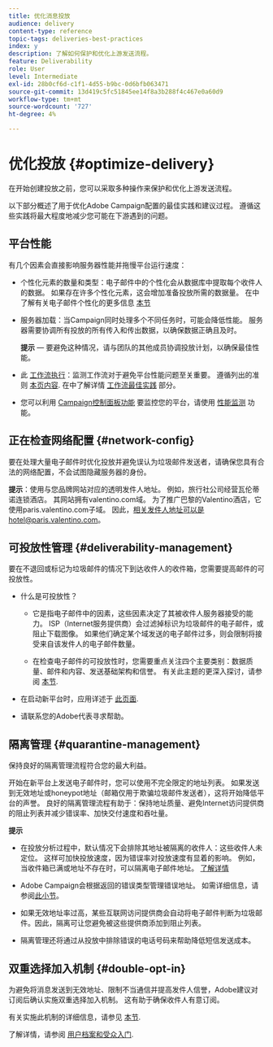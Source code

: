 ```yaml
---
title: 优化消息投放
audience: delivery
content-type: reference
topic-tags: deliveries-best-practices
index: y
description: 了解如何保护和优化上游发送流程。
feature: Deliverability
role: User
level: Intermediate
exl-id: 28b0cf6d-c1f1-4d55-b9bc-0d6bfb063471
source-git-commit: 13d419c5fc51845ee14f8a3b288f4c467e0a60d9
workflow-type: tm+mt
source-wordcount: '727'
ht-degree: 4%

---
```


# 优化投放 {#optimize-delivery}

在开始创建投放之前，您可以采取多种操作来保护和优化上游发送流程。

以下部分概述了用于优化Adobe Campaign配置的最佳实践和建议过程。 遵循这些实践将最大程度地减少您可能在下游遇到的问题。

## 平台性能

有几个因素会直接影响服务器性能并拖慢平台运行速度：

* 个性化元素的数量和类型：电子邮件中的个性化会从数据库中提取每个收件人的数据。 如果存在许多个性化元素，这会增加准备投放所需的数据量。  在中了解有关电子邮件个性化的更多信息 [本节](../../designing/using/personalization.md)

* 服务器加载：当Campaign同时处理多个不同任务时，可能会降低性能。 服务器需要协调所有投放的所有传入和传出数据，以确保数据正确且及时。

  **提示**  — 要避免这种情况，请与团队的其他成员协调投放计划，以确保最佳性能。

* 此 [工作流执行](../../automating/using/about-workflow-execution.md)：监测工作流对于避免平台性能问题至关重要。 遵循列出的准则 [本页内容](../../automating/using/monitoring-workflow-execution.md). 在中了解详情 [工作流最佳实践](../../automating/using/best-practices-workflows.md) 部分。

* 您可以利用 [Campaign控制面板功能](https://experienceleague.adobe.com/docs/control-panel/using/discover-control-panel/key-features.html?lang=zh-Hans) 要监控您的平台，请使用 [性能监测](https://experienceleague.adobe.com/docs/control-panel/using/performance-monitoring/about-performance-monitoring.html?lang=zh-Hans) 功能。

## 正在检查网络配置 {#network-config}

要在处理大量电子邮件时优化投放并避免误认为垃圾邮件发送者，请确保您具有合法的网络配置，不会试图隐藏服务器的身份。

**提示**：使用与您品牌网站对应的透明发件人地址。 例如，旅行社公司经营瓦伦蒂诺连锁酒店。 其网站拥有valentino.com域。 为了推广巴黎的Valentino酒店，它使用paris.valentino.com子域。 因此，相关发件人地址可以是hotel@paris.valentino.com。

## 可投放性管理 {#deliverability-management}

要在不退回或标记为垃圾邮件的情况下到达收件人的收件箱，您需要提高邮件的可投放性。

* 什么是可投放性？

   * 它是指电子邮件中的因素，这些因素决定了其被收件人服务器接受的能力。 ISP（Internet服务提供商）会过滤掉标识为垃圾邮件的电子邮件，或阻止下载图像。 如果他们确定某个域发送的电子邮件过多，则会限制将接受来自该发件人的电子邮件数量。

   * 在检查电子邮件的可投放性时，您需要重点关注四个主要类别：数据质量、邮件和内容、发送基础架构和信誉。 有关此主题的更深入探讨，请参阅 [本节](../../sending/using/about-deliverability.md).

* 在启动新平台时，应用详述于 [此页面](https://experienceleague.adobe.com/docs/deliverability-learn/deliverability-best-practice-guide/transition-process/switching-email-platforms.html#transition-process).

* 请联系您的Adobe代表寻求帮助。

## 隔离管理 {#quarantine-management}

保持良好的隔离管理流程符合您的最大利益。

开始在新平台上发送电子邮件时，您可以使用不完全限定的地址列表。 如果发送到无效地址或honeypot地址（邮箱仅用于欺骗垃圾邮件发送者），这将开始降低平台的声誉。 良好的隔离管理流程有助于：保持地址质量、避免Internet访问提供商的阻止列表并减少错误率、加快交付速度和吞吐量。

**提示**

* 在投放分析过程中，默认情况下会排除其地址被隔离的收件人：这些收件人未定位。 这样可加快投放速度，因为错误率对投放速度有显着的影响。 例如，当收件箱已满或地址不存在时，可以隔离电子邮件地址。 [了解详情](../../sending/using/understanding-quarantine-management.md#identifying-quarantined-addresses)

* Adobe Campaign会根据返回的错误类型管理错误地址。 如需详细信息，请参阅[此小节](../../sending/using/understanding-quarantine-management.md)。

* 如果无效地址率过高，某些互联网访问提供商会自动将电子邮件判断为垃圾邮件。因此，隔离可让您避免被这些提供商添加到阻止列表。

* 隔离管理还将通过从投放中排除错误的电话号码来帮助降低短信发送成本。

## 双重选择加入机制 {#double-opt-in}

为避免将消息发送到无效地址、限制不当通信并提高发件人信誉，Adobe建议对订阅后确认实施双重选择加入机制。 这有助于确保收件人有意订阅。

有关实施此机制的详细信息，请参见 [本节](../../audiences/using/about-opt-in-and-opt-out-in-campaign.md).

了解详情，请参阅 [用户档案和受众入门](../../audiences/using/get-started-profiles-and-audiences.md).
